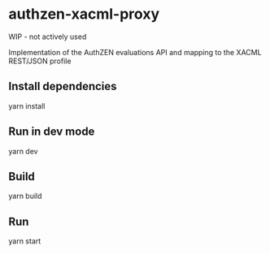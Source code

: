 # authzen-xacml-proxy


WIP - not actively used

Implementation of the AuthZEN evaluations API and mapping to the XACML REST/JSON profile

## Install dependencies

yarn install

## Run in dev mode

yarn dev

## Build

yarn build

## Run

yarn start
